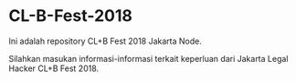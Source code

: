 # CL-B-Fest-2018

Ini adalah repository CL+B Fest 2018 Jakarta Node. 

Silahkan masukan informasi-informasi terkait keperluan dari Jakarta Legal Hacker CL+B Fest 2018. 
